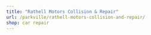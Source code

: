 ```yaml
---
title: "Rathell Motors Collision & Repair"
url: /parkville/rathell-motors-collision-and-repair/
shop: car repair
---
```

